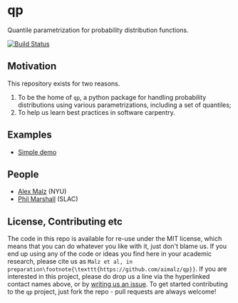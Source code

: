 # qp

Quantile parametrization for probability distribution functions.

[![Build Status](https://travis-ci.org/aimalz/qp.svg?branch=master)](https://travis-ci.org/aimalz/qp)

## Motivation
This repository exists for two reasons.

1. To be the home of `qp`, a python package for handling probability distributions using various parametrizations, including a set of quantiles;
2. To help us learn best practices in software carpentry.

## Examples

<!-- Run the qp IPython notebooks with [Binder](http://mybinder.org):

[![Binder](http://mybinder.org/badge.svg)](http://mybinder.org/repo/aimalz/qp)

-->

* [Simple demo](https://github.com/aimalz/qp/blob/master/demo.ipynb)

## People

* [Alex Malz](https://github.com/aimalz/qp/issues/new?body=@aimalz) (NYU)
* [Phil Marshall](https://github.com/aimalz/qp/issues/new?body=@drphilmarshall) (SLAC)

## License, Contributing etc

The code in this repo is available for re-use under the MIT license, which means that you can do whatever you like with it, just don't blame us. If you end up using any of the code or ideas you find here in your academic research, please cite us as `Malz et al, in preparation\footnote{\texttt{https://github.com/aimalz/qp}}`. If you are interested in this project, please do drop us a line via the hyperlinked contact names above, or by [writing us an issue](https://github.com/aimalz/qp/issues/new). To get started contributing to the `qp` project, just fork the repo - pull requests are always welcome! 


